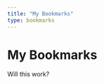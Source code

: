 ```yaml
---
title: "My Bookmarks"
type: bookmarks
---
```

# My Bookmarks

Will this work?

<script language="javascript" src="https://pinboard.in//widgets/v1/linkroll/?user=Matt425&count=40"></script>